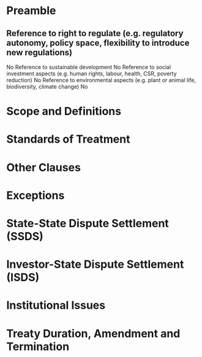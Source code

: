 # Preamble
## Reference to right to regulate (e.g. regulatory autonomy, policy space, flexibility to introduce new regulations)
No
Reference to sustainable development
No
Reference to social investment aspects (e.g. human rights, labour, health, CSR, poverty reduction)
No
Reference to environmental aspects (e.g. plant or animal life, biodiversity, climate change)
No
# Scope and Definitions
# Standards of Treatment
# Other Clauses
# Exceptions
# State-State Dispute Settlement (SSDS)
# Investor-State Dispute Settlement (ISDS)
# Institutional Issues
# Treaty Duration, Amendment and Termination
